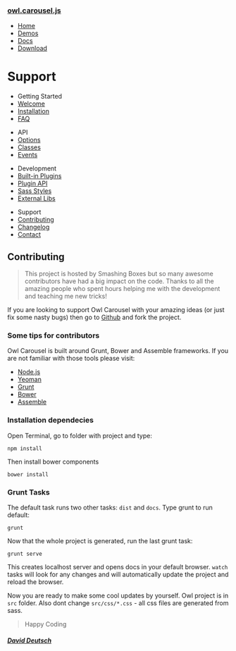 ### [owl.carousel.js](/OwlCarousel2/)

<span id="toggle-nav" class="right"> </span>

-   [Home](/OwlCarousel2/index.html)
-   [Demos](/OwlCarousel2/demos/demos.html)
-   [Docs](/OwlCarousel2/docs/started-welcome.html)
-   [Download](https://github.com/OwlCarousel2/OwlCarousel2/archive/2.3.4.zip) <span class="download"></span>

Support
=======

-   Getting Started
-   [Welcome](started-welcome.html)
-   [Installation](started-installation.html)
-   [FAQ](started-faq.html)

<!-- -->

-   API
-   [Options](api-options.html)
-   [Classes](api-classes.html)
-   [Events](api-events.html)

<!-- -->

-   Development
-   [Built-in Plugins](dev-buildin-plugins.html)
-   [Plugin API](dev-plugin-api.html)
-   [Sass Styles](dev-styles.html)
-   [External Libs](dev-external.html)

<!-- -->

-   Support
-   [Contributing](support-contributing.html)
-   [Changelog](support-changelog.html)
-   [Contact](support-contact.html)

Contributing
------------

> This project is hosted by Smashing Boxes but so many awesome contributors have had a big impact on the code. Thanks to all the amazing people who spent hours helping me with the development and teaching me new tricks!

If you are looking to support Owl Carousel with your amazing ideas (or just fix some nasty bugs) then go to [Github](https://github.com/OwlCarousel2/OwlCarousel2) and fork the project.

### Some tips for contributors

Owl Carousel is built around Grunt, Bower and Assemble frameworks. If you are not familiar with those tools please visit:

-   [Node.js](https://nodejs.org/)
-   [Yeoman](http://yeoman.io/)
-   [Grunt](http://gruntjs.com/)
-   [Bower](http://bower.io/)
-   [Assemble](http://assemble.io/)

### Installation dependecies

Open Terminal, go to folder with project and type:

    npm install

Then install bower components

    bower install

### Grunt Tasks

The default task runs two other tasks: `dist` and `docs`. Type grunt to run default:

    grunt

Now that the whole project is generated, run the last grunt task:

    grunt serve

This creates localhost server and opens docs in your default browser. `watch` tasks will look for any changes and will automatically update the project and reload the browser.

Now you are ready to make some cool updates by yourself. Owl project is in `src` folder. Also dont change `src/css/*.css` - all css files are generated from sass.

> Happy Coding

##### [David Deutsch](/OwlCarousel2/docs/support-contact.html) <a href="https://twitter.com/share?url=https://github.com/OwlCarousel2/OwlCarousel2&amp;text=Owl%20Carousel%20-%20This%20is%20so%20awesome!%20" id="custom-tweet-button"></a>
